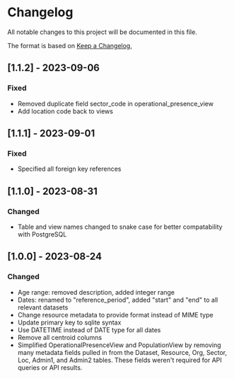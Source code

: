 # Changelog

All notable changes to this project will be documented in this file.

The format is based on [Keep a Changelog](https://keepachangelog.com/en/1.0.0/),

## [1.1.2] - 2023-09-06

### Fixed

- Removed duplicate field sector_code in operational_presence_view
- Add location code back to views

## [1.1.1] - 2023-09-01

### Fixed

- Specified all foreign key references

## [1.1.0] - 2023-08-31

### Changed

- Table and view names changed to snake case for better compatability
  with PostgreSQL

## [1.0.0] - 2023-08-24

### Changed

- Age range: removed description, added integer range
- Dates: renamed to "reference_period", added "start" and
  "end" to all relevant datasets
- Change resource metadata to provide format instead of MIME type
- Update primary key to sqlite syntax
- Use DATETIME instead of DATE type for all dates
- Remove all centroid columns
- Simplified OperationalPresenceView and PopulationView by removing many metadata
  fields pulled in from the Dataset, Resource, Org, Sector, Loc, Admin1, and Admin2
  tables. These fields weren't required for API queries or API results.
